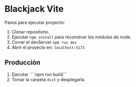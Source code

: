 # Blackjack Vite

Pasos para ejecutar proyecto:

1. Clonar repositorio.
2. Ejecutar ```npm install``` para reconstruir los módulos de node.
3. Correr el devServer ```npm run dev```
4. Abrir el proyecto en: ```localhost:5173```

## Producción
1. Ejecutar ````npm run build```
2. Tomar la carpeta ```dist``` y desplegarla.